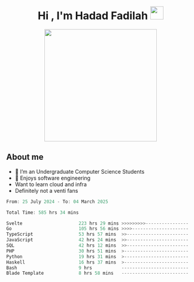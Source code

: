 <h1 align="center">Hi , I'm Hadad Fadilah <img src="https://media.giphy.com/media/hvRJCLFzcasrR4ia7z/giphy.gif" width="35"></h1>

<p align="center">
<img src="https://media.tenor.com/78dNivDemDAAAAAi/speech-bubble-venti.gif" width="300"/>    
</p>


##  About me
- 🔭 I’m an Undergraduate Computer Science Students
- 🌱 Enjoys software engineering
- Want to learn cloud and infra 
- Definitely not a venti fans

<!--START_SECTION:waka-->

```go
From: 25 July 2024 - To: 04 March 2025

Total Time: 585 hrs 34 mins

Svelte                     223 hrs 29 mins >>>>>>>>>----------------   37.92 %
Go                         105 hrs 56 mins >>>>---------------------   17.97 %
TypeScript                 53 hrs 57 mins  >>-----------------------   09.15 %
JavaScript                 42 hrs 24 mins  >>-----------------------   07.20 %
SQL                        42 hrs 12 mins  >>-----------------------   07.16 %
PHP                        30 hrs 51 mins  >------------------------   05.23 %
Python                     19 hrs 31 mins  >------------------------   03.31 %
Haskell                    16 hrs 37 mins  >------------------------   02.82 %
Bash                       9 hrs           -------------------------   01.53 %
Blade Template             8 hrs 58 mins   -------------------------   01.52 %
```

<!--END_SECTION:waka-->




<!--
**Fadil-Tao/Fadil-Tao** is a ✨ _special_ ✨ repository because its `README.md` (this file) appears on your GitHub profile.


